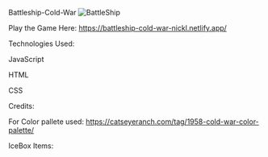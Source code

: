 Battleship-Cold-War
![BattleShip](https://user-images.githubusercontent.com/77218350/230178189-af7d7e1a-b97d-4cc2-8d13-e19920564e2c.PNG)

Play the Game Here: https://battleship-cold-war-nickl.netlify.app/

Technologies Used:

  JavaScript
  
  HTML
  
  CSS
  
Credits:

For Color pallete used: https://catseyeranch.com/tag/1958-cold-war-color-palette/

IceBox Items:

